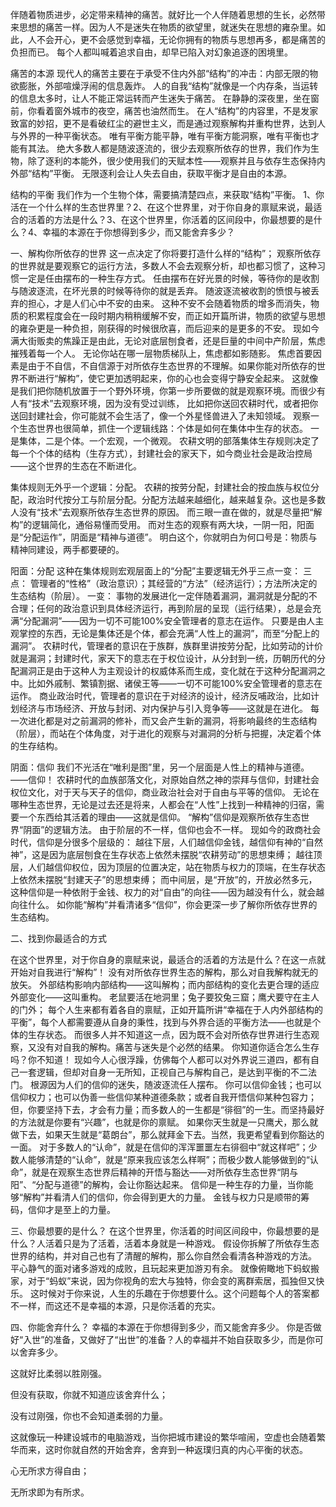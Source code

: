伴随着物质进步，必定带来精神的痛苦。就好比一个人伴随着思想的生长，必然带来思想的痛苦一样。因为人不是迷失在物质的欲望里，就迷失在思想的雍杂里。如此，人不会开心，更不会感觉到幸福，无论你拥有的物质与思想再多，都是痛苦的负担而已。 每个人都叫喊着追求自由，却早已陷入对幻象追逐的困境里。 





痛苦的本源
 现代人的痛苦主要在于承受不住内外部“结构”的冲击：内部无限的物欲膨胀，外部喧燥浮闹的信息轰炸。
人的自我“结构”就像是一个内存条，当运转的信息太多时，让人不能正常运转而产生迷失于痛苦。 在静静的深夜里，坐在窗前，你看着窗外城市的夜空，痛苦也油然而生。
 在人“结构”的内容里，不是发家致富的妙招，更不是看破红尘的避世主义，而是通过观察解构并重构世界，达到人与外界的一种平衡状态。 唯有平衡方能平静，唯有平衡方能洞察，唯有平衡也才能有其法。 绝大多数人都是随波逐流的，很少去观察所依存的世界，我们作为生物，除了逐利的本能外，很少使用我们的天赋本性——观察并且与依存生态保持内外部“结构”平衡。 无限逐利会让人失去自由，获取平衡才是自由的本源。 





结构的平衡 我们作为一个生物个体，需要搞清楚四点，来获取“结构”平衡。 1、你活在一个什么样的生态世界里？2、在这个世界里，对于你自身的禀赋来说，最适合的活着的方法是什么？3、在这个世界里，你活着的区间段中，你最想要的是什么？4、幸福的本源在于你想得到多少，而又能舍弃多少？



一、解构你所依存的世界
这一点决定了你将要打造什么样的“结构”； 观察所依存的世界就是要观察它的运行方法，多数人不会去观察分析，却也都习惯了，这种习惯一定是任由摆布的一种生存方式。 任由摆布在好光景的时候，等待你的是收割与随波逐流，在坏光景的时候等待你的就是丢弃。
随波逐流被收割的愤恨与被丢弃的担心，才是人们心中不安的由来。 这种不安不会随着物质的增多而消失，物质的积累程度会在一段时期内稍稍缓解不安，而正如开篇所讲，物质的欲望与思想的雍杂更是一种负担，刚获得的时候很欣喜，而后迎来的是更多的不安。
现如今满大街贩卖的焦躁正是由此，无论对底层刨食者，还是巨量的中间中产阶层，焦虑摧残着每一个人。
无论你站在哪一层物质梯队上，焦虑都如影随影。 焦虑首要因素是由于不自信，不自信源于对所依存生态世界的不理解。如果你能对所依存的世界不断进行“解构”，使它更加透明起来，你的心也会变得宁静安全起来。 这就像是我们把你随机放置于一个野外环境，你第一步所要做的就是观察环境。而很少有人有“技术”去观察环境，因为没有受过训练， 比如把你送回农耕时代，或者把你送回封建社会，你可能就不会生活了，像一个外星怪兽进入了未知领域。 观察一个生态世界也很简单，抓住一个逻辑线路：个体是如何在集体中生存的状态。 一是集体，二是个体。一个宏观，一个微观。 农耕文明的部落集体生存规则决定了每一个个体的结构（生存方式），封建社会的家天下，如今商业社会是政治控局——这个世界的生态在不断进化。 


集体规则无外乎一个逻辑：分配。 农耕的按劳分配，封建社会的按血族与权位分配，政治时代按分工与阶层分配。分配方法越来越细化，越来越复杂。这也是多数人没有“技术”去观察所依存生态世界的原因。 而三眼一直在做的，就是尽量把“解构”的逻辑简化，通俗易懂而受用。 而对生态的观察有两大块，一阴一阳，阳面是“分配运作”，阴面是“精神与道德”。 明白这个，你就明白为何口号是：物质与精神同建设，两手都要硬的。 


 阳面：分配 这种在集体规则宏观层面上的“分配”主要逻辑无外乎三点一变： 三点：
管理者的“性格”（政治意识）；其经营的“方法”（经济运行）；方法所决定的生态结构（阶层）。 一变：
事物的发展进化一定伴随着漏洞，漏洞就是分配的不合理；任何的政治意识到具体经济运行，再到阶层的呈现（运行结果），总是会充满“分配漏洞”——因为一切不可能100%安全管理者的意志在运作。 只要是由人主观掌控的东西，无论是集体还是个体，都会充满“人性上的漏洞”，而至“分配上的漏洞”。 农耕时代，管理者的意识在于族群，族群里讲按劳分配，比如劳动的计价就是漏洞；封建时代，家天下的意志在于权位设计，从分封到一统，历朝历代的分配漏洞正是由于这种人为主观设计的权威体系而生成，变化就在于这种分配漏洞之中。比如外戚制、繁镇割据、诸侯王等——一切不可能100%安全管理者的意志在运作。 商业政治时代，管理者的意识在于对经济的设计，经济反哺政治，比如计划经济与市场经济、开放与封闭、对内保护与引入竞争等——这就是在进化。 每一次进化都是对之前漏洞的修补，而又会产生新的漏洞，将影响最终的生态结构（阶层），而站在个体角度，对于进化的观察与对漏洞的分析与把握，决定着个体的生存结构。 



阴面：信仰 我们不光活在“唯利是图”里，另一个层面是人性上的精神与道德。——信仰！ 农耕时代的血族部落文化，对原始自然之神的崇拜与信仰，封建社会权位文化，对于天与天子的信仰，商业政治社会对于自由与平等的信仰。 无论在哪种生态世界，无论是过去还是将来，人都会在“人性”上找到一种精神的归宿，需要一个东西给其活着的理由——这就是信仰。 “解构”信仰是观察所依存生态世界“阴面”的逻辑方法。 由于阶层的不一样，信仰也会不一样。 现如今的政商社会时代，信仰是分很多个层级的： 越往下层，人们越信仰金钱，越信仰有神的“自然神”，这是因为底层刨食在生存状态上依然未摆脱“农耕劳动”的思想束缚； 越往顶层，人们越信仰权位，因为顶层的位置决定，站在物质与权力的顶端，在生存状态上依然未摆脱“封建天子”的思想束缚； 而中间层，是“开放”的，开放必然多元，这种信仰是一种依附于金钱、权力的对“自由”的向往——因为越没有什么，就会越向往什么。 如你能“解构”并看清诸多“信仰”，你会更深一步了解你所依存世界的生态结构。 



二、找到你最适合的方式

在这个世界里，对于你自身的禀赋来说，最适合的活着的方法是什么？在这一点就开始对自我进行“解构”！ 没有对所依存世界生态的解构，那么对自我解构就无的放矢。
外部结构影响内部结构——这叫解构；而内部结构的变化去更合理的适应外部变化——这叫重构。
老鼠要活在地洞里；兔子要狡兔三窟；鹰犬要守在主人的门外； 每个人生来都有着各自的禀赋，正如开篇所讲“幸福在于人内外部结构的平衡”，每个人都需要遵从自身的秉性，找到与外界合适的平衡方法——也就是个体的生存状态。 而很多人并不知道这一点，因为既不会对所依存世界进行生态观察，又没有对自我的解构。痛苦与迷失是个必然的结果。 你知道你适合怎么生存吗？你不知道！ 现如今人心很浮躁，仿佛每个人都可以对外界说三道四，都有自己一套逻辑，但却对自身一无所知，正视自己与解构自己，是达到平衡的不二法门。 根源因为人们的信仰的迷失，随波逐流任人摆布。 你可以信仰金钱；也可以信仰权力；也可以伪善一些信仰某种道德条款；或者自我开悟信仰某种包容力； 但，你要坚持下去，才会有力量；而多数人的一生都是“徘徊”的一生。而坚持最好的方法就是你要有“兴趣”，也就是你的禀赋。 如果你天生就是一只鹰犬，那么就做下去，如果天生就是“葛朗台”，那么就拜金下去。当然，我更希望看到你豁达的一面。 对于多数人的“认命”，就是在信仰的浑浑噩噩左右徘徊中“就这样吧”；少数人能够清楚的“认命”，就是“原来我应该怎么样啊”；而极少数人能够做到的“认命”，就是在观察生态世界后精神的开悟与豁达——对所依存生态世界“阴与阳”、“分配与道德”的解构，会让你豁达起来。 信仰是一种生存的力量，当你能够“解构”并看清人们的信仰，你会得到更大的力量。
金钱与权力只是顺带的筹码，信仰才是至上的力量。 



三、你最想要的是什么？
在这个世界里，你活着的时间区间段中，你最想要的是什么？人活着只是为了活着，活着本身就是一种游戏。
假设你拆解了所依存生态世界的结构，并对自己也有了清醒的解构，那么你自然会看清各种游戏的方法。
平心静气的面对诸多游戏的成败，且玩起来更加游刃有余。 就像俯瞰地下蚂蚁搬家，对于“蚂蚁”来说，因为你视角的宏大与独特，你会变的离群索居，孤独但又快乐。 这时候对于你来说，人生的乐趣在于你想要什么。这个问题每个人的答案都不一样，而这还不是幸福的本源，只是你活着的充实。 





四、你能舍弃什么？
幸福的本源在于你想得到多少，而又能舍弃多少。 你是否做好“入世”的准备，又做好了“出世”的准备？人的幸福并不始自获取多少，而是你可以舍弃多少。

这就好比柔弱以胜刚强。

 

但没有获取，你就不知道应该舍弃什么；

没有过刚强，你也不会知道柔弱的力量。

 

这就像玩一种建设城市的电脑游戏，当你把城市建设的繁华喧闹，空虚也会随着繁华而来，这时你就自然的开始舍弃，舍弃到一种返璞归真的内心平衡的状态。

 

心无所求方得自由；

无所求即为有所求。